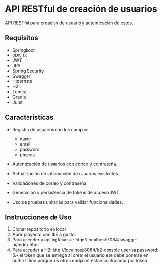 # API RESTful de creación de usuarios

API RESTful para creacion de usuario y autenticación de estos.

## Requisitos
  - Springboot 
  - JDK 1.8
  - JWT
  - JPA
  - Spring Security
  - Swagger
  - Hibernate
  - H2
  - Tomcat
  - Gradle
  - Junit

## Características

- Registro de usuarios con los campos:
  - name
  - email
  - password
  - phones.
    
- Autenticación de usuarios con correo y contraseña.
- Actualización de información de usuarios existentes.
- Validaciones de correo y contraseña.
- Generación y persistencia de tokens de acceso JWT.
- Uso de pruebas unitarias para validar funcionalidades.


## Instrucciones de Uso

1. Clonar repositorio en local
2. Abrir proyecto con IDE a gusto.
3. Para acceder a api ingfesar a : http://localhost:8084/swagger-ui/index.html
4. Para acceder a H2: http://localhost:8084/h2-console
   user:sa
   password:
5.- el token que se entrega al crear el usuario ese debe ponerse en authrization porque los otros endpoint estan controlador por token 
